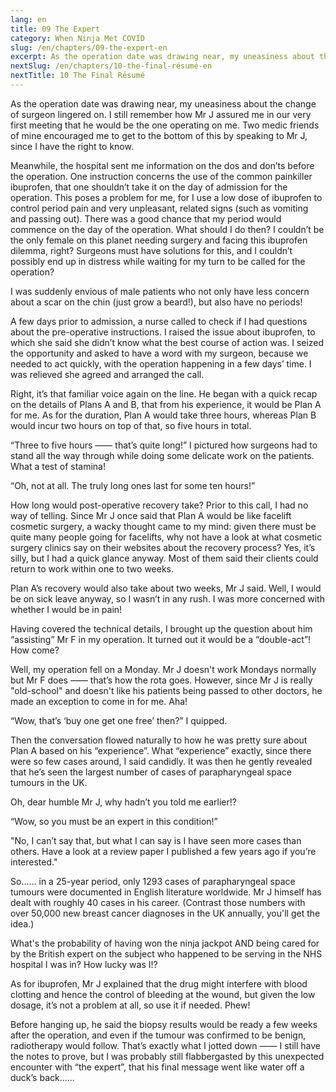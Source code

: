 ```yaml
---
lang: en
title: 09 The Expert
category: When Ninja Met COVID
slug: /en/chapters/09-the-expert-en
excerpt: As the operation date was drawing near, my uneasiness about the change of surgeon lingered on. I still remember how Mr J assured me in our very first meeting that he would be the one operating on me.
nextSlug: /en/chapters/10-the-final-résumé-en
nextTitle: 10 The Final Résumé
---
```


As the operation date was drawing near, my uneasiness about the change of surgeon lingered on. I still remember how Mr J assured me in our very first meeting that he would be the one operating on me. Two medic friends of mine encouraged me to get to the bottom of this by speaking to Mr J, since I have the right to know.
 
Meanwhile, the hospital sent me information on the dos and don’ts before the operation. One instruction concerns the use of the common painkiller ibuprofen, that one shouldn’t take it on the day of admission for the operation. This poses a problem for me, for I use a low dose of ibuprofen to control period pain and very unpleasant, related signs (such as vomiting and passing out). There was a good chance that my period would commence on the day of the operation. What should I do then? I couldn’t be the only female on this planet needing surgery and facing this ibuprofen dilemma, right? Surgeons must have solutions for this, and I couldn’t possibly end up in distress while waiting for my turn to be called for the operation? 
 
I was suddenly envious of male patients who not only have less concern about a scar on the chin (just grow a beard!), but also have no periods!
 
A few days prior to admission, a nurse called to check if I had questions about the pre-operative instructions. I raised the issue about ibuprofen, to which she said she didn’t know what the best course of action was. I seized the opportunity and asked to have a word with my surgeon, because we needed to act quickly, with the operation happening in a few days’ time. I was relieved she agreed and arranged the call.
 
Right, it’s that familiar voice again on the line. He began with a quick recap on the details of Plans A and B, that from his experience, it would be Plan A for me. As for the duration, Plan A would take three hours, whereas Plan B would incur two hours on top of that, so five hours in total.
 
“Three to five hours —— that’s quite long!” I pictured how surgeons had to stand all the way through while doing some delicate work on the patients. What a test of stamina!
 
“Oh, not at all. The truly long ones last for some ten hours!”
 
How long would post-operative recovery take? Prior to this call, I had no way of telling. Since Mr J once said that Plan A would be like facelift cosmetic surgery, a wacky thought came to my mind: given there must be quite many people going for facelifts, why not have a look at what cosmetic surgery clinics say on their websites about the recovery process? Yes, it’s silly, but I had a quick glance anyway. Most of them said their clients could return to work within one to two weeks.
 
Plan A’s recovery would also take about two weeks, Mr J said. Well, I would be on sick leave anyway, so I wasn’t in any rush. I was more concerned with whether I would be in pain!
 
Having covered the technical details, I brought up the question about him “assisting” Mr F in my operation. It turned out it would be a “double-act”! How come?
 
Well, my operation fell on a Monday. Mr J doesn't work Mondays normally but Mr F does —— that’s how the rota goes. However, since Mr J is really "old-school" and doesn't like his patients being passed to other doctors, he made an exception to come in for me. Aha!
 
“Wow, that’s ‘buy one get one free’ then?” I quipped.
 
Then the conversation flowed naturally to how he was pretty sure about Plan A based on his “experience”. What “experience” exactly, since there were so few cases around, I said candidly.  It was then he gently revealed that he’s seen the largest number of cases of parapharyngeal space tumours in the UK.
 
Oh, dear humble Mr J, why hadn’t you told me earlier!?
 
<q>Wow, so you must be an expert in this condition!
 
"No, I can’t say that, but what I can say is I have seen more cases than others. Have a look at a review paper I published a few years ago if you’re interested."

So...... in a 25-year period, only 1293 cases of parapharyngeal space tumours were documented in English literature worldwide. Mr J himself has dealt with roughly 40 cases in his career. (Contrast those numbers with over 50,000 new breast cancer diagnoses in the UK annually, you'll get the idea.)

What's the probability of having won the ninja jackpot AND being cared for by the British expert on the subject who happened to be serving in the NHS hospital I was in? How lucky was I!?

As for ibuprofen, Mr J explained that the drug might interfere with blood clotting and hence the control of bleeding at the wound, but given the low dosage, it’s not a problem at all, so use it if needed. Phew!

Before hanging up, he said the biopsy results would be ready a few weeks after the operation, and even if the tumour was confirmed to be benign, radiotherapy would follow. That’s exactly what I jotted down —— I still have the notes to prove, but I was probably still flabbergasted by this unexpected encounter with “the expert”, that his final message went like water off a duck’s back......